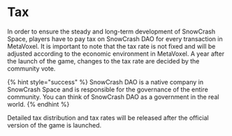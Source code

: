 # Tax

In order to ensure the steady and long-term development of SnowCrash Space, players have to pay tax on SnowCrash DAO for every transaction in MetaVoxel. It is important to note that the tax rate is not fixed and will be adjusted according to the economic environment in MetaVoxel. A year after the launch of the game, changes to the tax rate are decided by the community vote.

{% hint style="success" %}
SnowCrash DAO is a native company in SnowCrash Space and is responsible for the governance of the entire community. You can think of SnowCrash DAO as a government in the real world.
{% endhint %}

Detailed tax distribution and tax rates will be released after the official version of the game is launched.